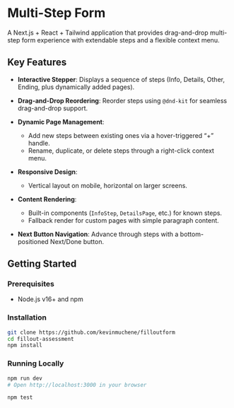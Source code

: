 # Multi-Step Form

A Next.js + React + Tailwind application that provides drag-and-drop multi-step form experience with extendable steps and a flexible context menu.

## Key Features

- **Interactive Stepper**: Displays a sequence of steps (Info, Details, Other, Ending, plus dynamically added pages).
- **Drag-and-Drop Reordering**: Reorder steps using `@dnd-kit` for seamless drag-and-drop support.
- **Dynamic Page Management**:

  - Add new steps between existing ones via a hover-triggered “+” handle.
  - Rename, duplicate, or delete steps through a right-click context menu.

- **Responsive Design**:

  - Vertical layout on mobile, horizontal on larger screens.

- **Content Rendering**:

  - Built-in components (`InfoStep`, `DetailsPage`, etc.) for known steps.
  - Fallback render for custom pages with simple paragraph content.

- **Next Button Navigation**: Advance through steps with a bottom-positioned Next/Done button.

## Getting Started

### Prerequisites

- Node.js v16+ and npm

### Installation

```bash
git clone https://github.com/kevinmuchene/filloutform
cd fillout-assessment
npm install
```

### Running Locally

```bash
npm run dev
# Open http://localhost:3000 in your browser

npm test
```
